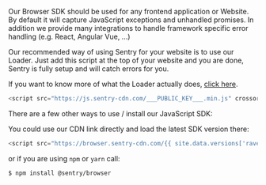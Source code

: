 Our Browser SDK should be used for any frontend application or Website.
By default it will capture JavaScript exceptions and unhandled promises.  In addition we provide many integrations to handle framework specific error handling (e.g. React, Angular Vue, ...)

Our recommended way of using Sentry for your website is to use our Loader.
Just add this script at the top of your website and you are done, Sentry is fully setup and will catch errors for you.

If you want to know more of what the Loader actually does, <a href="#TODO">click here</a>.

```javascript
<script src="https://js.sentry-cdn.com/___PUBLIC_KEY___.min.js" crossorigin="anonymous" />
```

There are a few other ways to use / install our JavaScript SDK:

You could use our CDN link directly and load the latest SDK version there:

```javascript
<script src="https://browser.sentry-cdn.com/{{ site.data.versions['raven-js'] }}:@sentry/browser__/bundle.min.js" crossorigin="anonymous" />
```

or if you are using `npm` or `yarn` call:
```
$ npm install @sentry/browser
```
